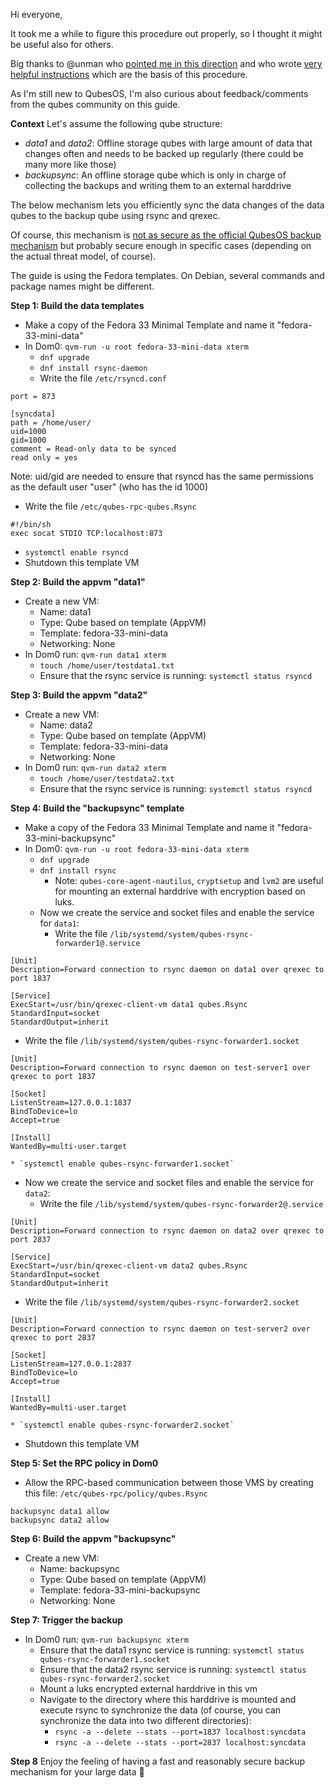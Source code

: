 Hi everyone,

It took me a while to figure this procedure out properly, so I thought it might be useful also for others.

Big thanks to @unman who [pointed me in this direction](https://forum.qubes-os.org/t/storage-and-backup-of-large-amounts-of-data/4474) and who wrote [very helpful instructions](https://github.com/unman/qubes-sync) which are the basis of this procedure.

As I'm still new to QubesOS, I'm also curious about feedback/comments from the qubes community on this guide.

**Context**
Let's assume the following qube structure:

* *data1* and *data2*: Offline storage qubes with large amount of data that changes often and needs to be backed up regularly (there could be many more like those)
* *backupsync*: An offline storage qube which is only in charge of collecting the backups and writing them to an external harddrive

The below mechanism lets you efficiently sync the data changes of the data qubes to the backup qube using rsync and qrexec.

Of course, this mechanism is [not as secure as the official QubesOS backup mechanism](https://forum.qubes-os.org/t/how-do-you-organize-your-backups/3986/10?u=qpost135) but probably secure enough in specific cases (depending on the actual threat model, of course).

The guide is using the Fedora templates. On Debian, several commands and package names might be different.


**Step 1: Build the data templates**

* Make a copy of the Fedora 33 Minimal Template and name it "fedora-33-mini-data"
* In Dom0: `qvm-run -u root fedora-33-mini-data xterm`
  * `dnf upgrade`
  * `dnf install rsync-daemon`
  * Write the file `/etc/rsyncd.conf`
```
port = 873

[syncdata]
path = /home/user/
uid=1000
gid=1000
comment = Read-only data to be synced
read only = yes
```
Note: uid/gid are needed to ensure that rsyncd has the same permissions as the default user "user" (who has the id 1000)

  * Write the file `/etc/qubes-rpc-qubes.Rsync`
```
#!/bin/sh
exec socat STDIO TCP:localhost:873
```
  * `systemctl enable rsyncd`
* Shutdown this template VM

**Step 2: Build the appvm "data1"**
* Create a new VM:
  * Name: data1
  * Type: Qube based on template (AppVM)
  * Template: fedora-33-mini-data
  * Networking: None
* In Dom0 run: `qvm-run data1 xterm`
  * `touch /home/user/testdata1.txt`
  * Ensure that the rsync service is running: `systemctl status rsyncd`

**Step 3: Build the appvm "data2"**
* Create a new VM:
  * Name: data2
  * Type: Qube based on template (AppVM)
  * Template: fedora-33-mini-data
  * Networking: None
* In Dom0 run: `qvm-run data2 xterm`
  * `touch /home/user/testdata2.txt`
  * Ensure that the rsync service is running: `systemctl status rsyncd`


**Step 4: Build the "backupsync" template**

* Make a copy of the Fedora 33 Minimal Template and name it "fedora-33-mini-backupsync"
* In Dom0: `qvm-run -u root fedora-33-mini-data xterm`
  * `dnf upgrade`
  * `dnf install rsync`
    * Note: `qubes-core-agent-nautilus`, `cryptsetup` and `lvm2` are useful for mounting an external harddrive with encryption based on luks.
  * Now we create the service and socket files and enable the service for `data1`:
      * Write the file `/lib/systemd/system/qubes-rsync-forwarder1@.service`
```
[Unit]
Description=Forward connection to rsync daemon on data1 over qrexec to port 1837

[Service]
ExecStart=/usr/bin/qrexec-client-vm data1 qubes.Rsync
StandardInput=socket
StandardOutput=inherit
```

   * Write the file `/lib/systemd/system/qubes-rsync-forwarder1.socket`

```
[Unit]
Description=Forward connection to rsync daemon on test-server1 over qrexec to port 1837

[Socket]
ListenStream=127.0.0.1:1837
BindToDevice=lo
Accept=true

[Install]
WantedBy=multi-user.target
```
    * `systemctl enable qubes-rsync-forwarder1.socket`
  * Now we create the service and socket files and enable the service for `data2`:
    * Write the file `/lib/systemd/system/qubes-rsync-forwarder2@.service`
```
[Unit]
Description=Forward connection to rsync daemon on data2 over qrexec to port 2837

[Service]
ExecStart=/usr/bin/qrexec-client-vm data2 qubes.Rsync
StandardInput=socket
StandardOutput=inherit
```

  * Write the file `/lib/systemd/system/qubes-rsync-forwarder2.socket`

```
[Unit]
Description=Forward connection to rsync daemon on test-server2 over qrexec to port 2837

[Socket]
ListenStream=127.0.0.1:2837
BindToDevice=lo
Accept=true

[Install]
WantedBy=multi-user.target
```
    * `systemctl enable qubes-rsync-forwarder2.socket`
* Shutdown this template VM

**Step 5: Set the RPC policy in Dom0**
* Allow the RPC-based communication between those VMS by creating this file: `/etc/qubes-rpc/policy/qubes.Rsync`

```
backupsync data1 allow
backupsync data2 allow
```

**Step 6: Build the appvm "backupsync"**
* Create a new VM:
  * Name: backupsync
  * Type: Qube based on template (AppVM)
  * Template: fedora-33-mini-backupsync
  * Networking: None

**Step 7: Trigger the backup**
* In Dom0 run: `qvm-run backupsync xterm`
  * Ensure that the data1 rsync service is running: `systemctl status qubes-rsync-forwarder1.socket`
  * Ensure that the data2 rsync service is running: `systemctl status qubes-rsync-forwarder2.socket`
  * Mount a luks encrypted external harddrive in this vm
  * Navigate to the directory where this harddrive is mounted and execute rsync to synchronize the data (of course, you can synchronize the data into two different directories):
    * `rsync -a --delete --stats --port=1837 localhost:syncdata`
    * `rsync -a --delete --stats --port=2837 localhost:syncdata`

**Step 8**
Enjoy the feeling of having a fast and reasonably secure backup mechanism for your large data :slightly_smiling_face: